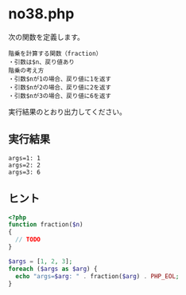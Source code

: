 # no38.php

次の関数を定義します。

```
階乗を計算する関数（fraction）
・引数は$n、戻り値あり
階乗の考え方
・引数$nが1の場合、戻り値に1を返す
・引数$nが2の場合、戻り値に2を返す
・引数$nが3の場合、戻り値に6を返す
```


実行結果のとおり出力してください。

## 実行結果

```
args=1: 1
args=2: 2
args=3: 6
```

## ヒント

```php
<?php
function fraction($n)
{
  // TODO
}

$args = [1, 2, 3];
foreach ($args as $arg) {
  echo "args=$arg: " . fraction($arg) . PHP_EOL;
}
```

